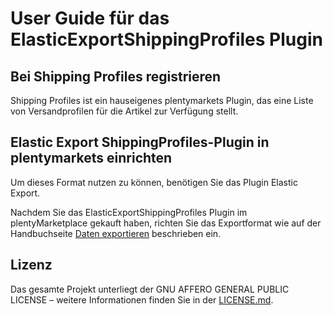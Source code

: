 
# User Guide für das ElasticExportShippingProfiles Plugin

<div class="container-toc"></div>

## Bei Shipping Profiles registrieren

Shipping Profiles ist ein hauseigenes plentymarkets Plugin, das eine Liste von Versandprofilen für die Artikel zur Verfügung stellt.

## Elastic Export ShippingProfiles-Plugin in plentymarkets einrichten

Um dieses Format nutzen zu können, benötigen Sie das Plugin Elastic Export.

Nachdem Sie das ElasticExportShippingProfiles Plugin im plentyMarketplace gekauft haben, richten Sie das Exportformat wie auf der Handbuchseite [Daten exportieren](https://www.plentymarkets.eu/handbuch/datenaustausch/daten-exportieren/#4) beschrieben ein.

## Lizenz

Das gesamte Projekt unterliegt der GNU AFFERO GENERAL PUBLIC LICENSE – weitere Informationen finden Sie in der [LICENSE.md](https://github.com/plentymarkets/plugin-elastic-export-shipping-profiles/blob/master/LICENSE.md).
